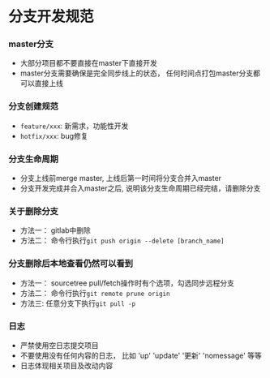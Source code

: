 # 分支开发规范

### master分支

* 大部分项目都不要直接在master下直接开发
* master分支需要确保是完全同步线上的状态， 任何时间点打包master分支都可以直接上线

### 分支创建规范

* `feature/xxx`:  新需求，功能性开发
* `hotfix/xxx`: bug修复

### 分支生命周期

* 分支上线前merge master, 上线后第一时间将分支合并入master
* 分支开发完成并合入master之后, 说明该分支生命周期已经完结，请删除分支

### 关于删除分支

* 方法一： gitlab中删除
* 方法二： 命令行执行`git push origin --delete [branch_name]`

### 分支删除后本地查看仍然可以看到

* 方法一： sourcetree pull/fetch操作时有个选项，勾选同步远程分支
* 方法二： 命令行执行`git remote prune origin` 
* 方法三: 任意分支下执行`git pull -p`

### 日志

* 严禁使用空日志提交项目
* 不要使用没有任何内容的日志， 比如 'up' 'update' '更新' 'nomessage' 等等
* 日志体现相关项目及改动内容
